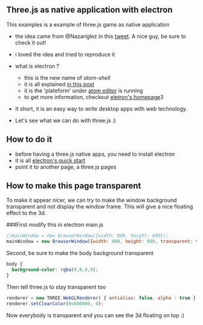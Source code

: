 ## Three.js as native application with electron

This examples is a example of three.js game as native application

- the idea came from @Nazariglez in this [tweet](https://twitter.com/Nazariglez/status/591915046151815169).
  A nice guy, be sure to check it out!

- i loved the idea and tried to reproduce it

- what is electron ?
  - this is the new name of *atom-shell*
  - it is all explained [in this post](http://blog.atom.io/2015/04/23/electron.html)
  - it is the 'plateform' under [atom editor](https://atom.io/) is running
  - to get more information, checkout [eletron's homepage](http://electron.atom.io/)3

- It short, it is an easy way to write desktop apps with web technology.

- Let's see what we can do with three.js :)


## How to do it
- before having a three.js native apps, you need to install electron
- it is all [electron's quick start](https://github.com/atom/electron/blob/master/docs/tutorial/quick-start.md)
- point it to another page, a three.js pages


## How to make this page transparent

To make it appear nicer, we can try to make the window background transparent and not display the window frame.
This will give a nice floating effect to the 3d.

###First modify this in electron main.js

```javascript
//mainWindow = new BrowserWindow({width: 800, height: 600});
mainWindow = new BrowserWindow({width: 800, height: 600, transparent: true, frame: false});
```

Second, be sure to make the body background transparent 

```css
body { 
  background-color: rgba(0,0,0,0);
}
```

Then tell three.js to stay transparent too

```javascript
renderer = new THREE.WebGLRenderer( { antialias: false, alpha : true } );
renderer.setClearColor(0x000000, 0);
```

Now everybody is transparent and you can see the 3d floating on top :)
